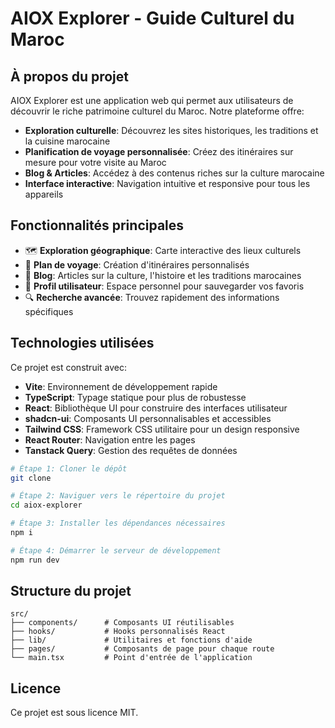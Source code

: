 
# AIOX Explorer - Guide Culturel du Maroc

## À propos du projet

AIOX Explorer est une application web qui permet aux utilisateurs de découvrir le riche patrimoine culturel du Maroc. Notre plateforme offre:

- **Exploration culturelle**: Découvrez les sites historiques, les traditions et la cuisine marocaine
- **Planification de voyage personnalisée**: Créez des itinéraires sur mesure pour votre visite au Maroc
- **Blog & Articles**: Accédez à des contenus riches sur la culture marocaine
- **Interface interactive**: Navigation intuitive et responsive pour tous les appareils

## Fonctionnalités principales

- 🗺️ **Exploration géographique**: Carte interactive des lieux culturels 
- 🧳 **Plan de voyage**: Création d'itinéraires personnalisés
- 📝 **Blog**: Articles sur la culture, l'histoire et les traditions marocaines
- 👤 **Profil utilisateur**: Espace personnel pour sauvegarder vos favoris
- 🔍 **Recherche avancée**: Trouvez rapidement des informations spécifiques

## Technologies utilisées

Ce projet est construit avec:

- **Vite**: Environnement de développement rapide
- **TypeScript**: Typage statique pour plus de robustesse
- **React**: Bibliothèque UI pour construire des interfaces utilisateur
- **shadcn-ui**: Composants UI personnalisables et accessibles
- **Tailwind CSS**: Framework CSS utilitaire pour un design responsive
- **React Router**: Navigation entre les pages
- **Tanstack Query**: Gestion des requêtes de données

```sh
# Étape 1: Cloner le dépôt
git clone  

# Étape 2: Naviguer vers le répertoire du projet
cd aiox-explorer

# Étape 3: Installer les dépendances nécessaires
npm i

# Étape 4: Démarrer le serveur de développement
npm run dev
```

## Structure du projet

```
src/
├── components/      # Composants UI réutilisables
├── hooks/           # Hooks personnalisés React
├── lib/             # Utilitaires et fonctions d'aide
├── pages/           # Composants de page pour chaque route
└── main.tsx         # Point d'entrée de l'application
```
 
## Licence

Ce projet est sous licence MIT.
